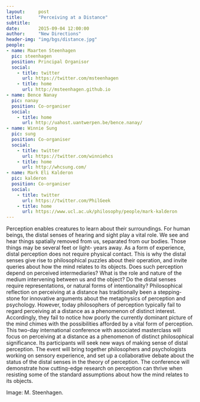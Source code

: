 ```yaml
---
layout:     post
title:      "Perceiving at a Distance"
subtitle:   
date:       2015-09-04 12:00:00
author:     "New Directions"
header-img: "img/bgs/distance.jpg"
people:
- name: Maarten Steenhagen
  pic: steenhagen
  position: Principal Organisor
  social:
    - title: twitter
      url: https://twitter.com/msteenhagen
    - title: home
      url: http://msteenhagen.github.io
- name: Bence Nanay
  pic: nanay
  position: Co-organiser
  social:
    - title: home
      url: http://uahost.uantwerpen.be/bence.nanay/
- name: Winnie Sung
  pic: sung
  position: Co-organiser
  social:
    - title: twitter
      url: https://twitter.com/winniehcs
    - title: home
      url: http://whcsung.com/
- name: Mark Eli Kalderon
  pic: kalderon
  position: Co-organiser
  social:
    - title: twitter
      url: https://twitter.com/PhilGeek
    - title: home
      url: https://www.ucl.ac.uk/philosophy/people/mark-kalderon
---
```


Perception enables creatures to learn about their surroundings. For human beings, the distal senses of hearing and sight play a vital role. We see and hear things spatially removed from us, separated from our bodies. Those things may be several feet or light- years away. As a form of experience, distal perception does not require physical contact. This is why the distal senses give rise to philosophical puzzles about their operation, and invite queries about how the mind relates to its objects. Does such perception depend on perceived intermediaries? What is the role and nature of the medium intervening between us and the object? Do the distal senses require representations, or natural forms of intentionality? Philosophical reflection on perceiving at a distance has traditionally been a stepping-stone for innovative arguments about the metaphysics of perception and psychology. However, today philosophers of perception typically fail to regard perceiving at a distance as a phenomenon of distinct interest. Accordingly, they fail to notice how poorly the currently dominant picture of the mind chimes with the possibilities afforded by a vital form of perception. This two-day international conference with associated masterclass will focus on perceiving at a distance as a phenomenon of distinct philosophical significance. Its participants will seek new ways of making sense of distal perception. The event will bring together philosophers and psychologists working on sensory experience, and set up a collaborative debate about the status of the distal senses in the theory of perception. The conference will demonstrate how cutting-edge research on perception can thrive when resisting some of the standard assumptions about how the mind relates to its objects.

<span class="caption text-muted">Image: M. Steenhagen.</span>